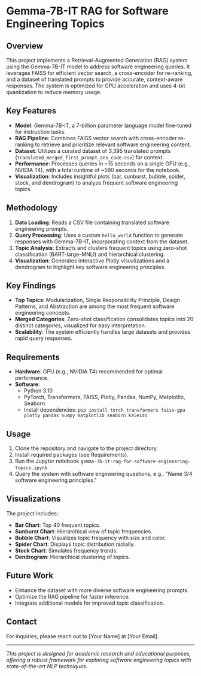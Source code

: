 # Gemma-7B-IT RAG for Software Engineering Topics

## Overview
This project implements a Retrieval-Augmented Generation (RAG) system using the Gemma-7B-IT model to address software engineering queries. It leverages FAISS for efficient vector search, a cross-encoder for re-ranking, and a dataset of translated prompts to provide accurate, context-aware responses. The system is optimized for GPU acceleration and uses 4-bit quantization to reduce memory usage.

## Key Features
- **Model**: Gemma-7B-IT, a 7-billion parameter language model fine-tuned for instruction tasks.
- **RAG Pipeline**: Combines FAISS vector search with cross-encoder re-ranking to retrieve and prioritize relevant software engineering content.
- **Dataset**: Utilizes a curated dataset of 3,395 translated prompts (`translated_merged_first_prompt_ans_code.csv`) for context.
- **Performance**: Processes queries in ~15 seconds on a single GPU (e.g., NVIDIA T4), with a total runtime of ~590 seconds for the notebook.
- **Visualization**: Includes insightful plots (bar, sunburst, bubble, spider, stock, and dendrogram) to analyze frequent software engineering topics.

## Methodology
1. **Data Loading**: Reads a CSV file containing translated software engineering prompts.
2. **Query Processing**: Uses a custom `hello_world` function to generate responses with Gemma-7B-IT, incorporating context from the dataset.
3. **Topic Analysis**: Extracts and clusters frequent topics using zero-shot classification (BART-large-MNLI) and hierarchical clustering.
4. **Visualization**: Generates interactive Plotly visualizations and a dendrogram to highlight key software engineering principles.

## Key Findings
- **Top Topics**: Modularization, Single Responsibility Principle, Design Patterns, and Abstraction are among the most frequent software engineering concepts.
- **Merged Categories**: Zero-shot classification consolidates topics into 20 distinct categories, visualized for easy interpretation.
- **Scalability**: The system efficiently handles large datasets and provides rapid query responses.

## Requirements
- **Hardware**: GPU (e.g., NVIDIA T4) recommended for optimal performance.
- **Software**:
  - Python 3.10
  - PyTorch, Transformers, FAISS, Plotly, Pandas, NumPy, Matplotlib, Seaborn
  - Install dependencies: `pip install torch transformers faiss-gpu plotly pandas numpy matplotlib seaborn kaleido`

## Usage
1. Clone the repository and navigate to the project directory.
2. Install required packages (see Requirements).
3. Run the Jupyter notebook `gemma-7b-it-rag-for-software-engineering-topics.ipynb`.
4. Query the system with software engineering questions, e.g., "Name 3/4 software engineering principles."

## Visualizations
The project includes:
- **Bar Chart**: Top 40 frequent topics.
- **Sunburst Chart**: Hierarchical view of topic frequencies.
- **Bubble Chart**: Visualizes topic frequency with size and color.
- **Spider Chart**: Displays topic distribution radially.
- **Stock Chart**: Simulates frequency trends.
- **Dendrogram**: Hierarchical clustering of topics.

## Future Work
- Enhance the dataset with more diverse software engineering prompts.
- Optimize the RAG pipeline for faster inference.
- Integrate additional models for improved topic classification.

## Contact
For inquiries, please reach out to [Your Name] at [Your Email].

---

*This project is designed for academic research and educational purposes, offering a robust framework for exploring software engineering topics with state-of-the-art NLP techniques.*